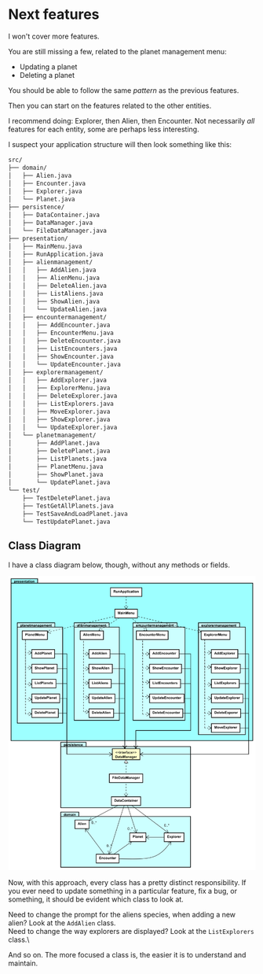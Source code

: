 # Next features

I won't cover more features. 

You are still missing a few, related to the planet management menu:

- Updating a planet
- Deleting a planet

You should be able to follow the same _pattern_ as the previous features.

Then you can start on the features related to the other entities.

I recommend doing: Explorer, then Alien, then Encounter. Not necessarily _all_ features for each entity, some are perhaps less interesting. 

I suspect your application structure will then look something like this:

```
src/
├── domain/
│   ├── Alien.java
│   ├── Encounter.java
│   ├── Explorer.java
│   └── Planet.java
├── persistence/
│   ├── DataContainer.java
│   ├── DataManager.java
│   └── FileDataManager.java
├── presentation/
│   ├── MainMenu.java
│   ├── RunApplication.java
│   ├── alienmanagement/
│   │   ├── AddAlien.java
│   │   ├── AlienMenu.java
│   │   ├── DeleteAlien.java
│   │   ├── ListAliens.java
│   │   ├── ShowAlien.java
│   │   └── UpdateAlien.java
│   ├── encountermanagement/
│   │   ├── AddEncounter.java
│   │   ├── EncounterMenu.java
│   │   ├── DeleteEncounter.java
│   │   ├── ListEncounters.java
│   │   ├── ShowEncounter.java
│   │   └── UpdateEncounter.java
│   ├── explorermanagement/
│   │   ├── AddExplorer.java
│   │   ├── ExplorerMenu.java
│   │   ├── DeleteExplorer.java
│   │   ├── ListExplorers.java
│   │   ├── MoveExplorer.java
│   │   ├── ShowExplorer.java
│   │   └── UpdateExplorer.java
│   └── planetmanagement/
│       ├── AddPlanet.java
│       ├── DeletePlanet.java
│       ├── ListPlanets.java
│       ├── PlanetMenu.java
│       ├── ShowPlanet.java
│       └── UpdatePlanet.java
└── test/
    ├── TestDeletePlanet.java
    ├── TestGetAllPlanets.java
    ├── TestSaveAndLoadPlanet.java
    └── TestUpdatePlanet.java
```

## Class Diagram

I have a class diagram below, though, without any methods or fields.

![cd](Resources/ClassDiagram.svg)

Now, with this approach, every class has a pretty distinct responsibility. If you ever need to update something in a particular feature, fix a bug, or something, it should be evident which class to look at.

Need to change the prompt for the aliens species, when adding a new alien? Look at the `AddAlien` class.\
Need to change the way explorers are displayed? Look at the `ListExplorers` class.\

And so on. The more focused a class is, the easier it is to understand and maintain.